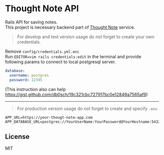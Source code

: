 # Thought Note API
Rails API for saving notes.  
This project is necessary backend part of [Thought Note] service.


> For develop and test version usage
do not forget to create your own credentials.
 
Remove `config/credentials.yml.enc`  
Run `EDITOR=vim rails credentials:edit` in the terminal and provide following params to connect to
local postgresql server.  


```yaml
database:
  username: postgres
  password: 12345
```
(This instruction also can help https://gist.github.com/db0sch/19c321cbc727917bc0e12849a7565af9)
___
> For production version usage do not forget to create and specify
`.env`

```dotenv
APP_URL=https://your-thougt-note-app.com
APP_DATABASE_URL=postgres://YourUserName:YourPassword@YourHostname:5432/YourDatabaseName
```


## License

MIT

[Thought Note]: https://github.com/headmandev/thought-note
